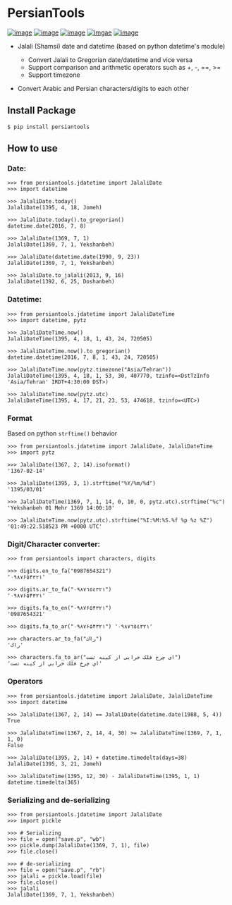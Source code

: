 
# PersianTools    

[![image](https://img.shields.io/pypi/v/persiantools.svg)](https://pypi.org/project/persiantools/)
[![image](https://img.shields.io/pypi/l/persiantools.svg)](https://pypi.org/project/persiantools/)
[![image](https://img.shields.io/travis/mhajiloo/persiantools/master.svg)](https://travis-ci.org/mhajiloo/persiantools)
[![imgae](https://coveralls.io/repos/github/mhajiloo/persiantools/badge.svg?branch=master)](https://coveralls.io/github/mhajiloo/persiantools?branch=master)
[![image](https://img.shields.io/pypi/pyversions/persiantools.svg)](https://pypi.org/project/persiantools/)
  
  
- Jalali (Shamsi) date and datetime (based on python datetime's module)  
  - Convert Jalali to Gregorian date/datetime and vice versa  
  - Support comparison and arithmetic operators such as +, -, ==, \>=  
  - Support timezone  
  
- Convert Arabic and Persian characters/digits to each other  
  
  
Install Package  
---------------  
  
``` {.sourceCode .bash}  
$ pip install persiantools  
```  
  
How to use  
----------  
  
### Date:  
  
``` {.sourceCode .python}  
>>> from persiantools.jdatetime import JalaliDate  
>>> import datetime  
  
>>> JalaliDate.today()  
JalaliDate(1395, 4, 18, Jomeh)  
  
>>> JalaliDate.today().to_gregorian()  
datetime.date(2016, 7, 8)  
  
>>> JalaliDate(1369, 7, 1)  
JalaliDate(1369, 7, 1, Yekshanbeh)  
  
>>> JalaliDate(datetime.date(1990, 9, 23))  
JalaliDate(1369, 7, 1, Yekshanbeh)  
  
>>> JalaliDate.to_jalali(2013, 9, 16)  
JalaliDate(1392, 6, 25, Doshanbeh)  
```  
  
### Datetime:  
  
``` {.sourceCode .python}  
>>> from persiantools.jdatetime import JalaliDateTime  
>>> import datetime, pytz  
  
>>> JalaliDateTime.now()  
JalaliDateTime(1395, 4, 18, 1, 43, 24, 720505)  
  
>>> JalaliDateTime.now().to_gregorian()  
datetime.datetime(2016, 7, 8, 1, 43, 24, 720505)  
  
>>> JalaliDateTime.now(pytz.timezone("Asia/Tehran"))  
JalaliDateTime(1395, 4, 18, 1, 53, 30, 407770, tzinfo=<DstTzInfo 'Asia/Tehran' IRDT+4:30:00 DST>)  
  
>>> JalaliDateTime.now(pytz.utc)  
JalaliDateTime(1395, 4, 17, 21, 23, 53, 474618, tzinfo=<UTC>)  
```  
  
### Format  
  
Based on python `strftime()` behavior  
  
``` {.sourceCode .python}  
>>> from persiantools.jdatetime import JalaliDate, JalaliDateTime  
>>> import pytz  
  
>>> JalaliDate(1367, 2, 14).isoformat()  
'1367-02-14'  
  
>>> JalaliDate(1395, 3, 1).strftime("%Y/%m/%d")  
'1395/03/01'  
  
>>> JalaliDateTime(1369, 7, 1, 14, 0, 10, 0, pytz.utc).strftime("%c")  
'Yekshanbeh 01 Mehr 1369 14:00:10'  
  
>>> JalaliDateTime.now(pytz.utc).strftime("%I:%M:%S.%f %p %z %Z")  
'01:49:22.518523 PM +0000 UTC'  
```  
  
### Digit/Character converter:  
  
``` {.sourceCode .python}  
>>> from persiantools import characters, digits  
  
>>> digits.en_to_fa("0987654321")  
'۰۹۸۷۶۵۴۳۲۱'  
  
>>> digits.ar_to_fa("٠٩٨٧٦٥٤٣٢١")  
'۰۹۸۷۶۵۴۳۲۱'  
  
>>> digits.fa_to_en("۰۹۸۷۶۵۴۳۲۱")  
'0987654321'  
  
>>> digits.fa_to_ar("۰۹۸۷۶۵۴۳۲۱") '٠٩٨٧٦٥٤٣٢١'  
  
>>> characters.ar_to_fa("راك")  
'راک'  
  
>>> characters.fa_to_ar("ای چرخ فلک خرابی از کینه تست")  
'اي چرخ فلك خرابي از كينه تست'  
```  
  
### Operators  
  
``` {.sourceCode .python}  
>>> from persiantools.jdatetime import JalaliDate, JalaliDateTime  
>>> import datetime  
  
>>> JalaliDate(1367, 2, 14) == JalaliDate(datetime.date(1988, 5, 4))  
True  
  
>>> JalaliDateTime(1367, 2, 14, 4, 30) >= JalaliDateTime(1369, 7, 1, 1, 0)  
False  
  
>>> JalaliDate(1395, 2, 14) + datetime.timedelta(days=38)  
JalaliDate(1395, 3, 21, Jomeh)  
  
>>> JalaliDateTime(1395, 12, 30) - JalaliDateTime(1395, 1, 1)  
datetime.timedelta(365)  
```  
  
### Serializing and de-serializing  
  
``` {.sourceCode .python}  
>>> from persiantools.jdatetime import JalaliDate  
>>> import pickle  
  
>>> # Serializing  
>>> file = open("save.p", "wb")  
>>> pickle.dump(JalaliDate(1369, 7, 1), file)  
>>> file.close()  
  
>>> # de-serializing  
>>> file = open("save.p", "rb")  
>>> jalali = pickle.load(file)  
>>> file.close()  
>>> jalali  
JalaliDate(1369, 7, 1, Yekshanbeh)  
```